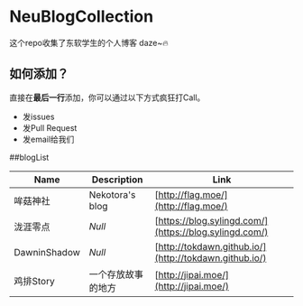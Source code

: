 # NeuBlogCollection

这个repo收集了东软学生的个人博客 daze~🔥 

## 如何添加？

直接在**最后一行**添加，你可以通过以下方式疯狂打Call。

 - 发issues
 - 发Pull Request
 - 发email给我们

##blogList

| Name | Description | Link |
|--|--|--|
| 哞菇神社 | Nekotora's blog | [http://flag.moe/](http://flag.moe/) |
| 泷涯零点 | *Null* | [https://blog.sylingd.com/](https://blog.sylingd.com/) |
| DawninShadow | *Null* | [http://tokdawn.github.io/](http://tokdawn.github.io/) |
| 鸡排Story | 一个存放故事的地方 | [http://jipai.moe/](http://jipai.moe/) |
